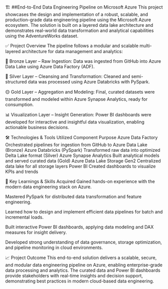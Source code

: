 🏗️ ##End-to-End Data Engineering Pipeline on Microsoft Azure
This project showcases the design and implementation of a robust, scalable, and production-grade data engineering pipeline using the Microsoft Azure ecosystem. The solution is built on a layered data lake architecture and demonstrates real-world data transformation and analytical capabilities using the AdventureWorks dataset.

✅ Project Overview
The pipeline follows a modular and scalable multi-layered architecture for data management and analytics:

🔹 Bronze Layer – Raw Ingestion:
Data was ingested from GitHub into Azure Data Lake using Azure Data Factory (ADF).

🔸 Silver Layer – Cleansing and Transformation:
Cleaned and semi-structured data was processed using Azure Databricks with PySpark.

🟡 Gold Layer – Aggregation and Modeling:
Final, curated datasets were transformed and modeled within Azure Synapse Analytics, ready for consumption.

📊 Visualization Layer – Insight Generation:
Power BI dashboards were developed for interactive and insightful data visualization, enabling actionable business decisions.

🛠️ Technologies & Tools Utilized
Component	Purpose
Azure Data Factory	Orchestrated pipelines for ingestion from GitHub to Azure Data Lake (Bronze)
Azure Databricks (PySpark)	Transformed raw data into optimized Delta Lake format (Silver)
Azure Synapse Analytics	Built analytical models and served curated data (Gold)
Azure Data Lake Storage Gen2	Centralized data lake for all storage layers
Power BI	Created dashboards to visualize KPIs and trends


🧠 Key Learnings & Skills Acquired
Gained hands-on experience with the modern data engineering stack on Azure.

Mastered PySpark for distributed data transformation and feature engineering.

Learned how to design and implement efficient data pipelines for batch and incremental loads.

Built interactive Power BI dashboards, applying data modeling and DAX measures for insight delivery.

Developed strong understanding of data governance, storage optimization, and pipeline monitoring in cloud environments.

📈 Project Outcome
This end-to-end solution delivers a scalable, secure, and modular data engineering pipeline on Azure, enabling enterprise-grade data processing and analytics. The curated data and Power BI dashboards provide stakeholders with real-time insights and decision support, demonstrating best practices in modern cloud-based data engineering.

